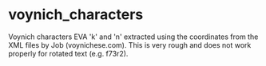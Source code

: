 # voynich_characters

Voynich characters EVA 'k' and 'n' extracted using the coordinates from the XML files by Job (voynichese.com). This is very rough and does not work properly for rotated text (e.g. f73r2).

